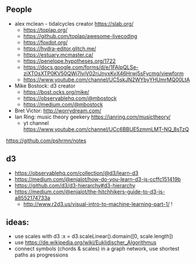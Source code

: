 ## People

- alex mclean - tidalcycles creator https://slab.org/
  - https://toplap.org/
  - https://github.com/toplap/awesome-livecoding
  - https://foxdot.org/
  - https://hydra-editor.glitch.me/
  - https://estuary.mcmaster.ca/
  - https://penelope.hypotheses.org/1722
  - https://docs.google.com/forms/d/e/1FAIpQLSe-ziXTOsXTP0KV50QWj7IvjV02rjJnyxKvX46Hrwj5sFycmg/viewform
  - https://www.youtube.com/channel/UC5skJN2WYbyYHUmrMQ00LtA
- Mike Bostock: d3 creator
  - https://bost.ocks.org/mike/
  - https://observablehq.com/@mbostock
  - https://medium.com/@mbostock
- Bret Victor: http://worrydream.com/
- Ian Ring: music theory geekery https://ianring.com/musictheory/
  - yt channel https://www.youtube.com/channel/UCc6BBUE5zmmLMT-NQ_8sTzQ

https://github.com/pshrmn/notes

## d3

- https://observablehq.com/collection/@d3/learn-d3
- https://medium.com/@enjalot/how-do-you-learn-d3-js-ccffc151419b
- https://github.com/d3/d3-hierarchy#d3-hierarchy
- https://medium.com/@enjalot/the-hitchhikers-guide-to-d3-js-a8552174733a
  - http://www.r2d3.us/visual-intro-to-machine-learning-part-1/ !

## ideas:

- use scales with d3 :x = d3.scaleLinear().domain([0, scale.length])
- use https://de.wikipedia.org/wiki/Euklidischer_Algorithmus
- connect symbols (chords & scales) in a graph network, use shortest paths as progressions

